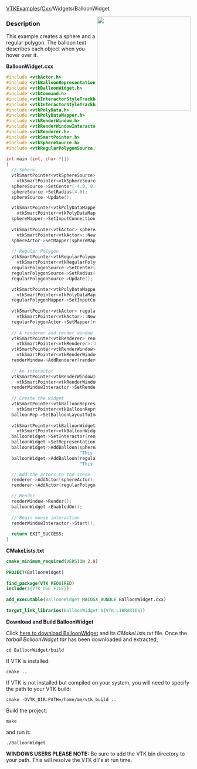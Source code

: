 [VTKExamples](/index/)/[Cxx](/Cxx)/Widgets/BalloonWidget

<img align="right" src="https://github.com/lorensen/VTKExamples/blob/gh-pages/Testing/Baseline/Widgets/TestBalloonWidget.png?raw=true" width="256" />

### Description

This example creates a sphere and a regular polygon. The balloon text describes each object when you hover over it.

**BalloonWidget.cxx**
```c++
#include <vtkActor.h>
#include <vtkBalloonRepresentation.h>
#include <vtkBalloonWidget.h>
#include <vtkCommand.h> 
#include <vtkInteractorStyleTrackball.h>
#include <vtkInteractorStyleTrackballCamera.h>
#include <vtkPolyData.h>
#include <vtkPolyDataMapper.h>
#include <vtkRenderWindow.h>
#include <vtkRenderWindowInteractor.h>
#include <vtkRenderer.h>
#include <vtkSmartPointer.h>
#include <vtkSphereSource.h>
#include <vtkRegularPolygonSource.h>
 
int main (int, char *[])
{
  // Sphere
  vtkSmartPointer<vtkSphereSource> sphereSource =
    vtkSmartPointer<vtkSphereSource>::New();
  sphereSource->SetCenter(-4.0, 0.0, 0.0);
  sphereSource->SetRadius(4.0);
  sphereSource->Update();

  vtkSmartPointer<vtkPolyDataMapper> sphereMapper =
    vtkSmartPointer<vtkPolyDataMapper>::New();
  sphereMapper->SetInputConnection(sphereSource->GetOutputPort());
 
  vtkSmartPointer<vtkActor> sphereActor =
    vtkSmartPointer<vtkActor>::New();
  sphereActor->SetMapper(sphereMapper);
 
  // Regular Polygon
  vtkSmartPointer<vtkRegularPolygonSource> regularPolygonSource =
    vtkSmartPointer<vtkRegularPolygonSource>::New();
  regularPolygonSource->SetCenter(4.0, 0.0, 0.0);
  regularPolygonSource->SetRadius(4.0);
  regularPolygonSource->Update();

  vtkSmartPointer<vtkPolyDataMapper> regularPolygonMapper =
    vtkSmartPointer<vtkPolyDataMapper>::New();
  regularPolygonMapper->SetInputConnection(regularPolygonSource->GetOutputPort());
 
  vtkSmartPointer<vtkActor> regularPolygonActor =
    vtkSmartPointer<vtkActor>::New();
  regularPolygonActor->SetMapper(regularPolygonMapper);
 
  // A renderer and render window
  vtkSmartPointer<vtkRenderer> renderer =
    vtkSmartPointer<vtkRenderer>::New();
  vtkSmartPointer<vtkRenderWindow> renderWindow =
    vtkSmartPointer<vtkRenderWindow>::New();
  renderWindow->AddRenderer(renderer);
 
  // An interactor
  vtkSmartPointer<vtkRenderWindowInteractor> renderWindowInteractor =
    vtkSmartPointer<vtkRenderWindowInteractor>::New();
  renderWindowInteractor->SetRenderWindow(renderWindow);
 
  // Create the widget
  vtkSmartPointer<vtkBalloonRepresentation> balloonRep =
    vtkSmartPointer<vtkBalloonRepresentation>::New();
  balloonRep->SetBalloonLayoutToImageRight();
 
  vtkSmartPointer<vtkBalloonWidget> balloonWidget =
    vtkSmartPointer<vtkBalloonWidget>::New();
  balloonWidget->SetInteractor(renderWindowInteractor);
  balloonWidget->SetRepresentation(balloonRep);
  balloonWidget->AddBalloon(sphereActor,
                            "This is a sphere",NULL);
  balloonWidget->AddBalloon(regularPolygonActor,
                            "This is a regular polygon",NULL);

  // Add the actors to the scene
  renderer->AddActor(sphereActor);
  renderer->AddActor(regularPolygonActor);

  // Render
  renderWindow->Render();
  balloonWidget->EnabledOn();
 
  // Begin mouse interaction
  renderWindowInteractor->Start();
 
  return EXIT_SUCCESS;
}
```
**CMakeLists.txt**
```cmake
cmake_minimum_required(VERSION 2.8)
 
PROJECT(BalloonWidget)
 
find_package(VTK REQUIRED)
include(${VTK_USE_FILE})
 
add_executable(BalloonWidget MACOSX_BUNDLE BalloonWidget.cxx)
 
target_link_libraries(BalloonWidget ${VTK_LIBRARIES})
```

**Download and Build BalloonWidget**

Click [here to download BalloonWidget](https://github.com/lorensen/VTKWikiExamplesTarballs/raw/master/BalloonWidget.tar) and its *CMakeLists.txt* file.
Once the *tarball BalloonWidget.tar* has been downloaded and extracted,
```
cd BalloonWidget/build 
```
If VTK is installed:
```
cmake ..
```
If VTK is not installed but compiled on your system, you will need to specify the path to your VTK build:
```
cmake -DVTK_DIR:PATH=/home/me/vtk_build ..
```
Build the project:
```
make
```
and run it:
```
./BalloonWidget
```
**WINDOWS USERS PLEASE NOTE:** Be sure to add the VTK bin directory to your path. This will resolve the VTK dll's at run time.

